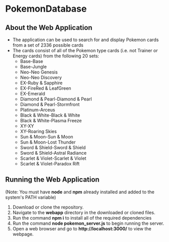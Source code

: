 # PokemonDatabase

## About the Web Application
- The application can be used to search for and display Pokemon cards from a set of 2336 possible cards
- The cards consist of all of the Pokemon type cards (i.e. not Trainer or Energy cards) from the       following 20 sets: 
    - Base-Base
    - Base-Jungle
    - Neo-Neo Genesis
    - Neo-Neo Discovery
    - EX-Ruby & Sapphire
    - EX-FireRed & LeafGreen
    - EX-Emerald
    - Diamond & Pearl-Diamond & Pearl
    - Diamond & Pearl-Stormfront
    - Platinum-Arceus
    - Black & White-Black & White
    - Black & White-Plasma Freeze
    - XY-XY
    - XY-Roaring Skies
    - Sun & Moon-Sun & Moon
    - Sun & Moon-Lost Thunder
    - Sword & Shield-Sword & Shield
    - Sword & Shield-Astral Radiance
    - Scarlet & Violet-Scarlet & Violet
    - Scarlet & Violet-Paradox Rift

## Running the Web Application
(Note: You must have **node** and **npm** already installed and added to the system's PATH variable)
1. Download or clone the repository.
2. Navigate to the **webapp** directory in the downloaded or cloned files.
3. Run the command **npm i** to install all of the required dependencies
4. Run the command **node pokemon_server.js** to begin running the server.
5. Open a web browser and go to **http://localhost:3000/** to view the webpage.


































